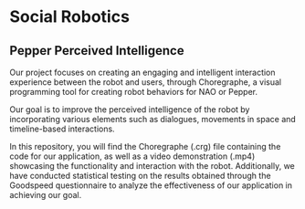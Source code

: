Social Robotics
=============================
Pepper Perceived Intelligence
----------------------------

Our project focuses on creating an engaging and intelligent interaction experience between the robot and users, through Choregraphe, a visual programming tool for creating robot behaviors for NAO or Pepper.

Our goal is to improve the perceived intelligence of the robot by incorporating various elements such as dialogues, movements in space and timeline-based interactions. 

In this repository, you will find the Choregraphe (.crg) file containing the code for our application, as well as a video demonstration (.mp4) showcasing the functionality and interaction with the robot. Additionally, we have conducted statistical testing on the results obtained through the Goodspeed questionnaire to analyze the effectiveness of our application in achieving our goal.
